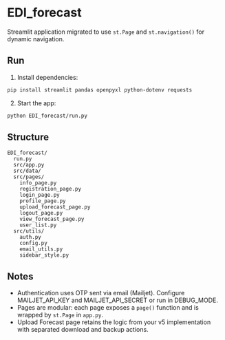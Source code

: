 # EDI_forecast

Streamlit application migrated to use `st.Page` and `st.navigation()` for dynamic navigation.

## Run

1. Install dependencies:
```bash
pip install streamlit pandas openpyxl python-dotenv requests
```

2. Start the app:
```bash
python EDI_forecast/run.py
```

## Structure

```
EDI_forecast/
  run.py
  src/app.py
  src/data/
  src/pages/
    info_page.py
    registration_page.py
    login_page.py
    profile_page.py
    upload_forecast_page.py
    logout_page.py
    view_forecast_page.py
    user_list.py
  src/utils/
    auth.py
    config.py
    email_utils.py
    sidebar_style.py
```

## Notes

- Authentication uses OTP sent via email (Mailjet). Configure MAILJET_API_KEY and MAILJET_API_SECRET or run in DEBUG_MODE.
- Pages are modular: each page exposes a `page()` function and is wrapped by `st.Page` in `app.py`.
- Upload Forecast page retains the logic from your v5 implementation with separated download and backup actions.
